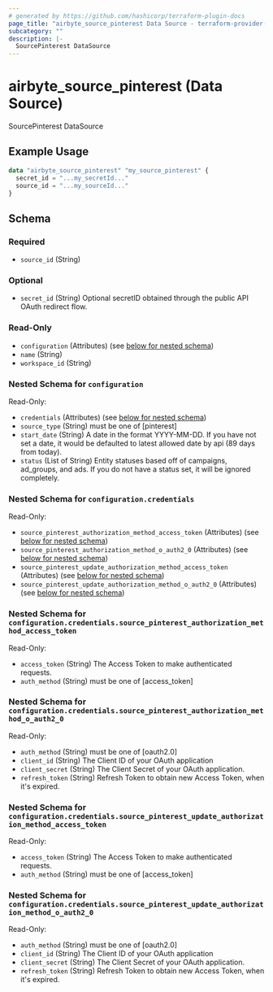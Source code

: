 ```yaml
---
# generated by https://github.com/hashicorp/terraform-plugin-docs
page_title: "airbyte_source_pinterest Data Source - terraform-provider-airbyte"
subcategory: ""
description: |-
  SourcePinterest DataSource
---
```


# airbyte_source_pinterest (Data Source)

SourcePinterest DataSource

## Example Usage

```terraform
data "airbyte_source_pinterest" "my_source_pinterest" {
  secret_id = "...my_secretId..."
  source_id = "...my_sourceId..."
}
```

<!-- schema generated by tfplugindocs -->
## Schema

### Required

- `source_id` (String)

### Optional

- `secret_id` (String) Optional secretID obtained through the public API OAuth redirect flow.

### Read-Only

- `configuration` (Attributes) (see [below for nested schema](#nestedatt--configuration))
- `name` (String)
- `workspace_id` (String)

<a id="nestedatt--configuration"></a>
### Nested Schema for `configuration`

Read-Only:

- `credentials` (Attributes) (see [below for nested schema](#nestedatt--configuration--credentials))
- `source_type` (String) must be one of [pinterest]
- `start_date` (String) A date in the format YYYY-MM-DD. If you have not set a date, it would be defaulted to latest allowed date by api (89 days from today).
- `status` (List of String) Entity statuses based off of campaigns, ad_groups, and ads. If you do not have a status set, it will be ignored completely.

<a id="nestedatt--configuration--credentials"></a>
### Nested Schema for `configuration.credentials`

Read-Only:

- `source_pinterest_authorization_method_access_token` (Attributes) (see [below for nested schema](#nestedatt--configuration--credentials--source_pinterest_authorization_method_access_token))
- `source_pinterest_authorization_method_o_auth2_0` (Attributes) (see [below for nested schema](#nestedatt--configuration--credentials--source_pinterest_authorization_method_o_auth2_0))
- `source_pinterest_update_authorization_method_access_token` (Attributes) (see [below for nested schema](#nestedatt--configuration--credentials--source_pinterest_update_authorization_method_access_token))
- `source_pinterest_update_authorization_method_o_auth2_0` (Attributes) (see [below for nested schema](#nestedatt--configuration--credentials--source_pinterest_update_authorization_method_o_auth2_0))

<a id="nestedatt--configuration--credentials--source_pinterest_authorization_method_access_token"></a>
### Nested Schema for `configuration.credentials.source_pinterest_authorization_method_access_token`

Read-Only:

- `access_token` (String) The Access Token to make authenticated requests.
- `auth_method` (String) must be one of [access_token]


<a id="nestedatt--configuration--credentials--source_pinterest_authorization_method_o_auth2_0"></a>
### Nested Schema for `configuration.credentials.source_pinterest_authorization_method_o_auth2_0`

Read-Only:

- `auth_method` (String) must be one of [oauth2.0]
- `client_id` (String) The Client ID of your OAuth application
- `client_secret` (String) The Client Secret of your OAuth application.
- `refresh_token` (String) Refresh Token to obtain new Access Token, when it's expired.


<a id="nestedatt--configuration--credentials--source_pinterest_update_authorization_method_access_token"></a>
### Nested Schema for `configuration.credentials.source_pinterest_update_authorization_method_access_token`

Read-Only:

- `access_token` (String) The Access Token to make authenticated requests.
- `auth_method` (String) must be one of [access_token]


<a id="nestedatt--configuration--credentials--source_pinterest_update_authorization_method_o_auth2_0"></a>
### Nested Schema for `configuration.credentials.source_pinterest_update_authorization_method_o_auth2_0`

Read-Only:

- `auth_method` (String) must be one of [oauth2.0]
- `client_id` (String) The Client ID of your OAuth application
- `client_secret` (String) The Client Secret of your OAuth application.
- `refresh_token` (String) Refresh Token to obtain new Access Token, when it's expired.


